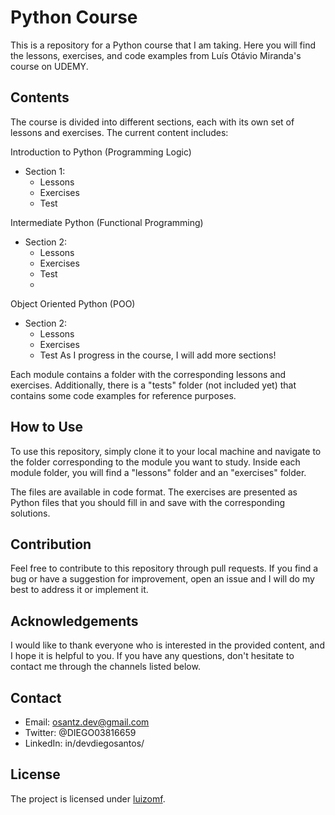 # Python Course

This is a repository for a Python course that I am taking. Here you will find the lessons, exercises, and code examples from Luís Otávio Miranda's course on UDEMY.

## Contents

The course is divided into different sections, each with its own set of lessons and exercises. The current content includes:

Introduction to Python (Programming Logic)
- Section 1:
    - Lessons
    - Exercises
    - Test

Intermediate Python (Functional Programming)
- Section 2:
    - Lessons
    - Exercises
    - Test
    - 
Object Oriented Python (POO)
- Section 2:
    - Lessons
    - Exercises
    - Test
As I progress in the course, I will add more sections!

Each module contains a folder with the corresponding lessons and exercises. Additionally, there is a "tests" folder (not included yet) that contains some code examples for reference purposes.

## How to Use

To use this repository, simply clone it to your local machine and navigate to the folder corresponding to the module you want to study. Inside each module folder, you will find a "lessons" folder and an "exercises" folder.

The files are available in code format. The exercises are presented as Python files that you should fill in and save with the corresponding solutions.

## Contribution

Feel free to contribute to this repository through pull requests. If you find a bug or have a suggestion for improvement, open an issue and I will do my best to address it or implement it.

## Acknowledgements

I would like to thank everyone who is interested in the provided content, and I hope it is helpful to you. If you have any questions, don't hesitate to contact me through the channels listed below.

## Contact

- Email: osantz.dev@gmail.com
- Twitter: @DIEGO03816659
- LinkedIn: in/devdiegosantos/

## License

The project is licensed under [luizomf](https://github.com/luizomf).